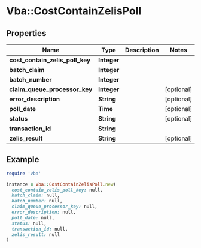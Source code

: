 # Vba::CostContainZelisPoll

## Properties

| Name | Type | Description | Notes |
| ---- | ---- | ----------- | ----- |
| **cost_contain_zelis_poll_key** | **Integer** |  |  |
| **batch_claim** | **Integer** |  |  |
| **batch_number** | **Integer** |  |  |
| **claim_queue_processor_key** | **Integer** |  | [optional] |
| **error_description** | **String** |  | [optional] |
| **poll_date** | **Time** |  | [optional] |
| **status** | **String** |  | [optional] |
| **transaction_id** | **String** |  |  |
| **zelis_result** | **String** |  | [optional] |

## Example

```ruby
require 'vba'

instance = Vba::CostContainZelisPoll.new(
  cost_contain_zelis_poll_key: null,
  batch_claim: null,
  batch_number: null,
  claim_queue_processor_key: null,
  error_description: null,
  poll_date: null,
  status: null,
  transaction_id: null,
  zelis_result: null
)
```

